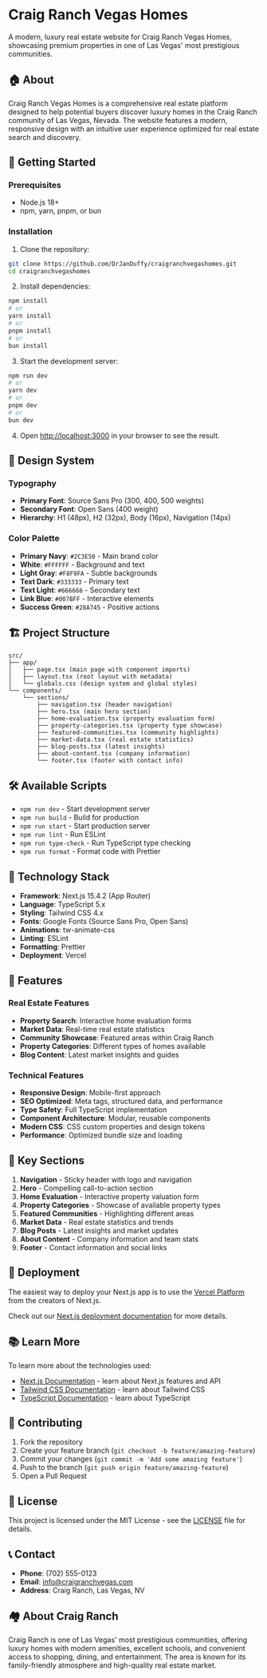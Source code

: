 # Craig Ranch Vegas Homes

A modern, luxury real estate website for Craig Ranch Vegas Homes, showcasing premium properties in one of Las Vegas' most prestigious communities.

## 🏠 About

Craig Ranch Vegas Homes is a comprehensive real estate platform designed to help potential buyers discover luxury homes in the Craig Ranch community of Las Vegas, Nevada. The website features a modern, responsive design with an intuitive user experience optimized for real estate search and discovery.

## 🚀 Getting Started

### Prerequisites

- Node.js 18+
- npm, yarn, pnpm, or bun

### Installation

1. Clone the repository:

```bash
git clone https://github.com/DrJanDuffy/craigranchvegashomes.git
cd craigranchvegashomes
```

2. Install dependencies:

```bash
npm install
# or
yarn install
# or
pnpm install
# or
bun install
```

3. Start the development server:

```bash
npm run dev
# or
yarn dev
# or
pnpm dev
# or
bun dev
```

4. Open [http://localhost:3000](http://localhost:3000) in your browser to see the result.

## 🎨 Design System

### Typography

- **Primary Font**: Source Sans Pro (300, 400, 500 weights)
- **Secondary Font**: Open Sans (400 weight)
- **Hierarchy**: H1 (48px), H2 (32px), Body (16px), Navigation (14px)

### Color Palette

- **Primary Navy**: `#2C3E50` - Main brand color
- **White**: `#FFFFFF` - Background and text
- **Light Gray**: `#F8F9FA` - Subtle backgrounds
- **Text Dark**: `#333333` - Primary text
- **Text Light**: `#666666` - Secondary text
- **Link Blue**: `#007BFF` - Interactive elements
- **Success Green**: `#28A745` - Positive actions

## 🏗️ Project Structure

```text
src/
├── app/
│   ├── page.tsx (main page with component imports)
│   ├── layout.tsx (root layout with metadata)
│   └── globals.css (design system and global styles)
└── components/
    └── sections/
        ├── navigation.tsx (header navigation)
        ├── hero.tsx (main hero section)
        ├── home-evaluation.tsx (property evaluation form)
        ├── property-categories.tsx (property type showcase)
        ├── featured-communities.tsx (community highlights)
        ├── market-data.tsx (real estate statistics)
        ├── blog-posts.tsx (latest insights)
        ├── about-content.tsx (company information)
        └── footer.tsx (footer with contact info)
```

## 🛠️ Available Scripts

- `npm run dev` - Start development server
- `npm run build` - Build for production
- `npm run start` - Start production server
- `npm run lint` - Run ESLint
- `npm run type-check` - Run TypeScript type checking
- `npm run format` - Format code with Prettier

## 🧰 Technology Stack

- **Framework**: Next.js 15.4.2 (App Router)
- **Language**: TypeScript 5.x
- **Styling**: Tailwind CSS 4.x
- **Fonts**: Google Fonts (Source Sans Pro, Open Sans)
- **Animations**: tw-animate-css
- **Linting**: ESLint
- **Formatting**: Prettier
- **Deployment**: Vercel

## 📱 Features

### Real Estate Features

- **Property Search**: Interactive home evaluation forms
- **Market Data**: Real-time real estate statistics
- **Community Showcase**: Featured areas within Craig Ranch
- **Property Categories**: Different types of homes available
- **Blog Content**: Latest market insights and guides

### Technical Features

- **Responsive Design**: Mobile-first approach
- **SEO Optimized**: Meta tags, structured data, and performance
- **Type Safety**: Full TypeScript implementation
- **Component Architecture**: Modular, reusable components
- **Modern CSS**: CSS custom properties and design tokens
- **Performance**: Optimized bundle size and loading

## 🎯 Key Sections

1. **Navigation** - Sticky header with logo and navigation
2. **Hero** - Compelling call-to-action section
3. **Home Evaluation** - Interactive property valuation form
4. **Property Categories** - Showcase of available property types
5. **Featured Communities** - Highlighting different areas
6. **Market Data** - Real estate statistics and trends
7. **Blog Posts** - Latest insights and market updates
8. **About Content** - Company information and team stats
9. **Footer** - Contact information and social links

## 🚀 Deployment

The easiest way to deploy your Next.js app is to use the [Vercel Platform](https://vercel.com/new?utm_medium=default-template&filter=next.js&utm_source=create-next-app&utm_campaign=create-next-app-readme) from the creators of Next.js.

Check out our [Next.js deployment documentation](https://nextjs.org/docs/app/building-your-application/deploying) for more details.

## 📚 Learn More

To learn more about the technologies used:

- [Next.js Documentation](https://nextjs.org/docs) - learn about Next.js features and API
- [Tailwind CSS Documentation](https://tailwindcss.com/docs) - learn about Tailwind CSS
- [TypeScript Documentation](https://www.typescriptlang.org/docs) - learn about TypeScript

## 🤝 Contributing

1. Fork the repository
2. Create your feature branch (`git checkout -b feature/amazing-feature`)
3. Commit your changes (`git commit -m 'Add some amazing feature'`)
4. Push to the branch (`git push origin feature/amazing-feature`)
5. Open a Pull Request

## 📄 License

This project is licensed under the MIT License - see the [LICENSE](LICENSE) file for details.

## 📞 Contact

- **Phone**: (702) 555-0123
- **Email**: info@craigranchvegas.com
- **Address**: Craig Ranch, Las Vegas, NV

## 🏘️ About Craig Ranch

Craig Ranch is one of Las Vegas' most prestigious communities, offering luxury homes with modern amenities, excellent schools, and convenient access to shopping, dining, and entertainment. The area is known for its family-friendly atmosphere and high-quality real estate market.
